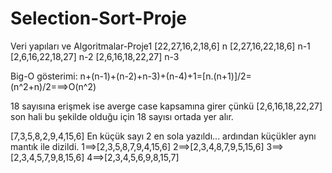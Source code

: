 # Selection-Sort-Proje
Veri yapıları ve Algoritmalar-Proje1
[22,27,16,2,18,6] n 
[2,27,16,22,18,6] n-1 
[2,6,16,22,18,27] n-2 
[2,6,16,18,22,27] n-3

Big-O gösterimi:
n+(n-1)+(n-2)+n-3)+(n-4)+1=[n.(n+1)]/2=(n^2+n)/2===>O(n^2)

18 sayısına erişmek ise averge case kapsamına girer çünkü [2,6,16,18,22,27] son hali bu şekilde olduğu için 18 sayısı ortada yer alır.

 [7,3,5,8,2,9,4,15,6] En küçük sayı 2 en sola yazıldı... ardından küçükler aynı mantık ile dizildi.
1==>[2,3,5,8,7,9,4,15,6]
2==>[2,3,4,8,7,9,5,15,6]
3==>[2,3,4,5,7,9,8,15,6]
4==>[2,3,4,5,6,9,8,15,7]
